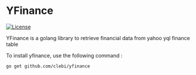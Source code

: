 # YFinance

[![License](https://img.shields.io/badge/License-Apache%202.0-blue.svg)](https://opensource.org/licenses/Apache-2.0)

YFinance is a golang library to retrieve financial data from yahoo yql finance table

To install yfinance, use the following command : 

```
go get github.com/clebi/yfinance
```